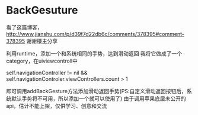 # BackGesuture

看了这篇博客，http://www.jianshu.com/p/d39f7d22db6c/comments/378395#comment-378395
谢谢楼主分享


利用runtime，添加一个和系统相同的手势，达到滑动返回
我将它做成了一个category，在uiviewcontroll中

self.navigationController != nil && self.navigationControler.viewControllers.count > 1

即可调用addBackGesture方法添加滑动返回手势(PS:自定义滑动返回按钮后，系统默认手势将不可用，所以添加一个就可以使用了)
由于调用苹果底层未公开的api，估计不能上架，仅供学习、创意和交流
